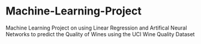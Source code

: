 # Machine-Learning-Project
Machine Learning Project on using Linear Regression and Artifical Neural Networks to predict the Quality of Wines using the UCI Wine Quality Dataset

